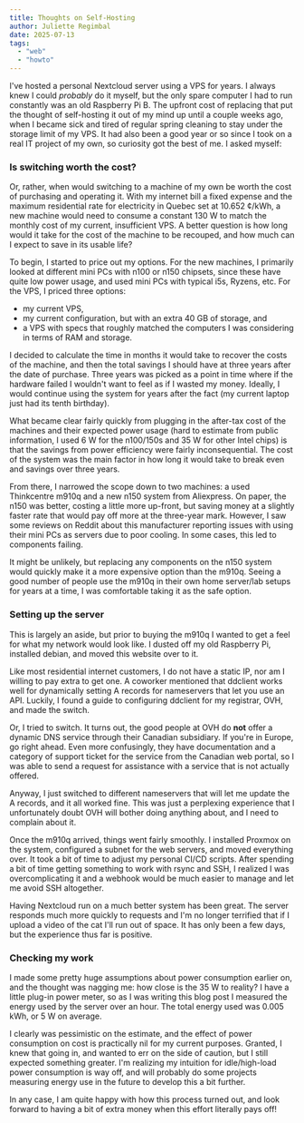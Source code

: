 ```yaml
---
title: Thoughts on Self-Hosting
author: Juliette Regimbal
date: 2025-07-13
tags:
  - "web"
  - "howto"
---
```


I've hosted a personal Nextcloud server using a VPS for years. I always knew I could *probably* do it myself, but the only spare computer I had to run constantly was an old Raspberry Pi B. The upfront cost of replacing that put the thought of self-hosting it out of my mind up until a couple weeks ago, when I became sick and tired of regular spring cleaning to stay under the storage limit of my VPS. It had also been a good year or so since I took on a real IT project of my own, so curiosity got the best of me. I asked myself:

### Is switching worth the cost?

Or, rather, when would switching to a machine of my own be worth the cost of purchasing and operating it. With my internet bill a fixed expense and the maximum residential rate for electricity in Quebec set at 10.652 ¢/kWh, a new machine would need to consume a constant 130 W to match the monthly cost of my current, insufficient VPS. A better question is how long would it take for the cost of the machine to be recouped, and how much can I expect to save in its usable life?

To begin, I started to price out my options. For the new machines, I primarily looked at different mini PCs with n100 or n150 chipsets, since these have quite low power usage, and used mini PCs with typical i5s, Ryzens, etc. For the VPS, I priced three options:
* my current VPS,
* my current configuration, but with an extra 40 GB of storage, and
* a VPS with specs that roughly matched the computers I was considering in terms of RAM and storage.

I decided to calculate the time in months it would take to recover the costs of the machine, and then the total savings I should have at three years after the date of purchase. Three years was picked as a point in time where if the hardware failed I wouldn't want to feel as if I wasted my money. Ideally, I would continue using the system for years after the fact (my current laptop just had its tenth birthday).

What became clear fairly quickly from plugging in the after-tax cost of the machines and their expected power usage (hard to estimate from public information, I used 6 W for the n100/150s and 35 W for other Intel chips) is that the savings from power efficiency were fairly inconsequential. The cost of the system was the main factor in how long it would take to break even and savings over three years.

From there, I narrowed the scope down to two machines: a used Thinkcentre m910q and a new n150 system from Aliexpress. On paper, the n150 was better, costing a little more up-front, but saving money at a slightly faster rate that would pay off more at the three-year mark. However, I saw some reviews on Reddit about this manufacturer reporting issues with using their mini PCs as servers due to poor cooling. In some cases, this led to components failing.

It might be unlikely, but replacing any components on the n150 system would quickly make it a more expensive option than the m910q. Seeing a good number of people use the m910q in their own home server/lab setups for years at a time, I was comfortable taking it as the safe option.

### Setting up the server

This is largely an aside, but prior to buying the m910q I wanted to get a feel for what my network would look like. I dusted off my old Raspberry Pi, installed debian, and moved this website over to it.

Like most residential internet customers, I do not have a static IP, nor am I willing to pay extra to get one. A coworker mentioned that ddclient works well for dynamically setting A records for nameservers that let you use an API. Luckily, I found a guide to configuring ddclient for my registrar, OVH, and made the switch.

Or, I tried to switch. It turns out, the good people at OVH do **not** offer a dynamic DNS service through their Canadian subsidiary. If you're in Europe, go right ahead. Even more confusingly, they have documentation and a category of support ticket for the service from the Canadian web portal, so I was able to send a request for assistance with a service that is not actually offered.

Anyway, I just switched to different nameservers that will let me update the A records, and it all worked fine. This was just a perplexing experience that I unfortunately doubt OVH will bother doing anything about, and I need to complain about it.

Once the m910q arrived, things went fairly smoothly. I installed Proxmox on the system, configured a subnet for the web servers, and moved everything over. It took a bit of time to adjust my personal CI/CD scripts. After spending a bit of time getting something to work with rsync and SSH, I realized I was overcomplicating it and a webhook would be much easier to manage and let me avoid SSH altogether.

Having Nextcloud run on a much better system has been great. The server responds much more quickly to requests and I'm no longer terrified that if I upload a video of the cat I'll run out of space. It has only been a few days, but the experience thus far is positive.

### Checking my work

I made some pretty huge assumptions about power consumption earlier on, and the thought was nagging me: how close is the 35 W to reality? I have a little plug-in power meter, so as I was writing this blog post I measured the energy used by the server over an hour. The total energy used was 0.005 kWh, or 5 W on average.

I clearly was pessimistic on the estimate, and the effect of power consumption on cost is practically nil for my current purposes. Granted, I knew that going in, and wanted to err on the side of caution, but I still expected something greater. I'm realizing my intuition for idle/high-load power consumption is way off, and will probably do some projects measuring energy use in the future to develop this a bit further.

In any case, I am quite happy with how this process turned out, and look forward to having a bit of extra money when this effort literally pays off!
